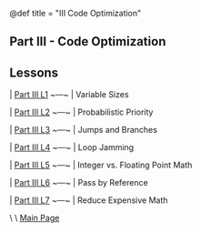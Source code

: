 @def title = "III Code Optimization"

## Part III - Code Optimization


<!-- TODO: ADD diagram of system response with fancy animation  -->

## Lessons

| [Part III L1](../lesson1/index.html)  ~~~&ensp;&ensp;~~~ | Variable Sizes

| [Part III L2](../lesson2/index.html)  ~~~&ensp;&ensp;~~~ | Probabilistic Priority
 
| [Part III L3](../lesson3/index.html)  ~~~&ensp;&ensp;~~~ | Jumps and Branches
 
| [Part III L4](../lesson4/index.html)  ~~~&ensp;&ensp;~~~ | Loop Jamming
 
| [Part III L5](../lesson5/index.html)  ~~~&ensp;&ensp;~~~ | Integer vs. Floating Point Math
 
| [Part III L6](../lesson6/index.html)  ~~~&ensp;&ensp;~~~ | Pass by Reference
 
| [Part III L7](../lesson7/index.html)  ~~~&ensp;&ensp;~~~ | Reduce Expensive Math

\\
\\
[Main Page](/index.html)